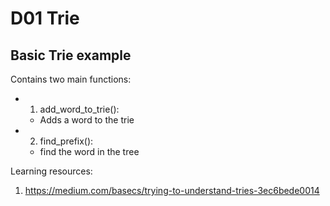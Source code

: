# D01 Trie


## Basic Trie example

Contains two main functions:

- 1. add_word_to_trie():
	- Adds a word to the trie

- 2. find_prefix():
	- find the word in the tree



Learning resources: 
1. https://medium.com/basecs/trying-to-understand-tries-3ec6bede0014